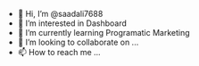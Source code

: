 - 👋 Hi, I’m @saadali7688
- 👀 I’m interested in Dashboard 
- 🌱 I’m currently learning Programatic Marketing 
- 💞️ I’m looking to collaborate on ...
- 📫 How to reach me ...

<!---
saadali7688/saadali7688 is a ✨ special ✨ repository because its `README.md` (this file) appears on your GitHub profile.
You can click the Preview link to take a look at your changes.
--->
